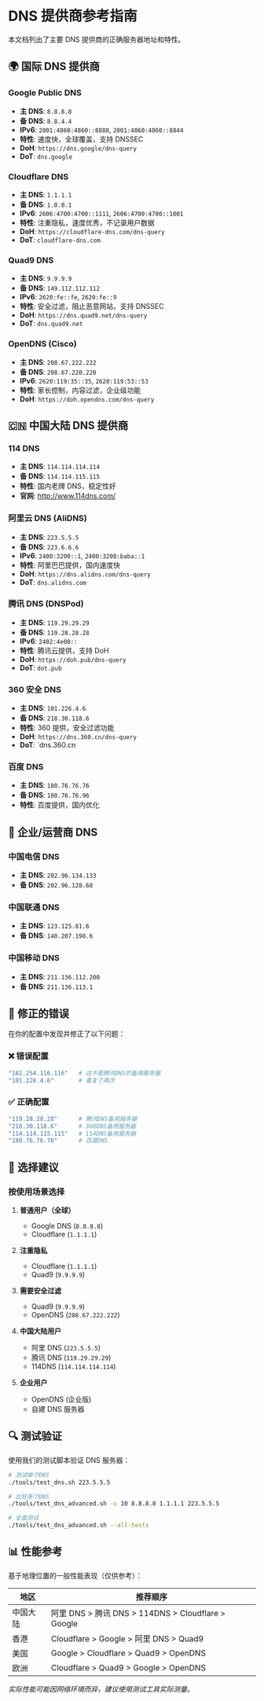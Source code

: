 # DNS 提供商参考指南

本文档列出了主要 DNS 提供商的正确服务器地址和特性。

## 🌍 国际 DNS 提供商

### Google Public DNS

- **主 DNS**: `8.8.8.8`
- **备 DNS**: `8.8.4.4`
- **IPv6**: `2001:4860:4860::8888`, `2001:4860:4860::8844`
- **特性**: 速度快，全球覆盖，支持 DNSSEC
- **DoH**: `https://dns.google/dns-query`
- **DoT**: `dns.google`

### Cloudflare DNS

- **主 DNS**: `1.1.1.1`
- **备 DNS**: `1.0.0.1`
- **IPv6**: `2606:4700:4700::1111`, `2606:4700:4700::1001`
- **特性**: 注重隐私，速度优秀，不记录用户数据
- **DoH**: `https://cloudflare-dns.com/dns-query`
- **DoT**: `cloudflare-dns.com`

### Quad9 DNS

- **主 DNS**: `9.9.9.9`
- **备 DNS**: `149.112.112.112`
- **IPv6**: `2620:fe::fe`, `2620:fe::9`
- **特性**: 安全过滤，阻止恶意网站，支持 DNSSEC
- **DoH**: `https://dns.quad9.net/dns-query`
- **DoT**: `dns.quad9.net`

### OpenDNS (Cisco)

- **主 DNS**: `208.67.222.222`
- **备 DNS**: `208.67.220.220`
- **IPv6**: `2620:119:35::35`, `2620:119:53::53`
- **特性**: 家长控制，内容过滤，企业级功能
- **DoH**: `https://doh.opendns.com/dns-query`

## 🇨🇳 中国大陆 DNS 提供商

### 114 DNS

- **主 DNS**: `114.114.114.114`
- **备 DNS**: `114.114.115.115`
- **特性**: 国内老牌 DNS，稳定性好
- **官网**: http://www.114dns.com/

### 阿里云 DNS (AliDNS)

- **主 DNS**: `223.5.5.5`
- **备 DNS**: `223.6.6.6`
- **IPv6**: `2400:3200::1`, `2400:3200:baba::1`
- **特性**: 阿里巴巴提供，国内速度快
- **DoH**: `https://dns.alidns.com/dns-query`
- **DoT**: `dns.alidns.com`

### 腾讯 DNS (DNSPod)

- **主 DNS**: `119.29.29.29`
- **备 DNS**: `119.28.28.28`
- **IPv6**: `2402:4e00::`
- **特性**: 腾讯云提供，支持 DoH
- **DoH**: `https://doh.pub/dns-query`
- **DoT**: `dot.pub`

### 360 安全 DNS

- **主 DNS**: `101.226.4.6`
- **备 DNS**: `218.30.118.6`
- **特性**: 360 提供，安全过滤功能
- **DoH**: `https://dns.360.cn/dns-query`
- **DoT**: `dns.360.cn

### 百度 DNS

- **主 DNS**: `180.76.76.76`
- **备 DNS**: `180.76.76.96`
- **特性**: 百度提供，国内优化

## 🏢 企业/运营商 DNS

### 中国电信 DNS

- **主 DNS**: `202.96.134.133`
- **备 DNS**: `202.96.128.68`

### 中国联通 DNS

- **主 DNS**: `123.125.81.6`
- **备 DNS**: `140.207.198.6`

### 中国移动 DNS

- **主 DNS**: `211.136.112.200`
- **备 DNS**: `211.136.113.1`

## 🔧 修正的错误

在你的配置中发现并修正了以下问题：

### ❌ 错误配置

```bash
"182.254.116.116"   # 这不是腾讯DNS的备用服务器
"101.226.4.6"       # 重复了两次
```

### ✅ 正确配置

```bash
"119.28.28.28"      # 腾讯DNS备用服务器
"218.30.118.6"      # 360DNS备用服务器
"114.114.115.115"   # 114DNS备用服务器
"180.76.76.76"      # 百度DNS
```

## 🎯 选择建议

### 按使用场景选择

1. **普通用户（全球）**

   - Google DNS (`8.8.8.8`)
   - Cloudflare (`1.1.1.1`)

2. **注重隐私**

   - Cloudflare (`1.1.1.1`)
   - Quad9 (`9.9.9.9`)

3. **需要安全过滤**

   - Quad9 (`9.9.9.9`)
   - OpenDNS (`208.67.222.222`)

4. **中国大陆用户**

   - 阿里 DNS (`223.5.5.5`)
   - 腾讯 DNS (`119.29.29.29`)
   - 114DNS (`114.114.114.114`)

5. **企业用户**
   - OpenDNS (企业版)
   - 自建 DNS 服务器

## 🔍 测试验证

使用我们的测试脚本验证 DNS 服务器：

```bash
# 测试单个DNS
./tools/test_dns.sh 223.5.5.5

# 比较多个DNS
./tools/test_dns_advanced.sh -c 10 8.8.8.8 1.1.1.1 223.5.5.5

# 全面测试
./tools/test_dns_advanced.sh --all-tests
```

## 📊 性能参考

基于地理位置的一般性能表现（仅供参考）：

| 地区     | 推荐顺序                                           |
| -------- | -------------------------------------------------- |
| 中国大陆 | 阿里 DNS > 腾讯 DNS > 114DNS > Cloudflare > Google |
| 香港     | Cloudflare > Google > 阿里 DNS > Quad9             |
| 美国     | Google > Cloudflare > Quad9 > OpenDNS              |
| 欧洲     | Cloudflare > Quad9 > Google > OpenDNS              |

_实际性能可能因网络环境而异，建议使用测试工具实际测量。_
